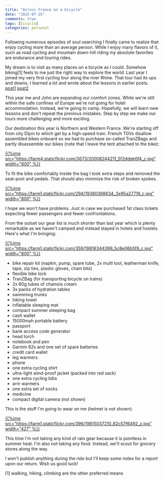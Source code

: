 ```yaml
---
title: "Across France on a bicycle"
date: "2015-07-25"
comments: true
tags: [bicycle]
categories: personal
---
```


Following numerous episodes of soul searching I finally came to realize that enjoy cycling more than an average person. While I enjoy many flavors of it, such as road cycling and mountain down-hill riding my absolute favorites are endurance and touring rides.

My dream is to visit as many places on a bicycle as I could. Somehow biking[1] feels to me just the right way to explore the world. Last year I joined my very first cycling tour along the river Rhine. That tour had its ups and downs. I learned a lot and wrote about the lessons in earlier posts. [post1](/blog/2014/12/03/what-i-learned-from-a-10-day-bicycle-tour/) [post2](/blog/2014/12/15/what-i-learned-from-a-10-day-bicycle-tour/)

This year me and John are expanding our comfort zones. While we're still within the safe confines of Europe we're not going for hotel accommodation. Instead, we're going to camp. Hopefully, we will learn new lessons and don't repeat the previous mistakes. Step by step we make our tours more challenging and more exciting.

Our destination this year is Northern and Western France. We're starting off from city Dijon to which get by a high-speed train. French TGVs disallow  assembled bikes onboard so we had to purchase so-called TranZBags and partly disassemble our bikes (note that I leave the tent attached to the bike):

[{{%img src="https://farm4.staticflickr.com/3673/20008244211_5f2ddde0f4_c.jpg" width="800" %}}](https://www.flickr.com/photos/tentaclephotos/20008244211)

To fit the bike comfortably inside the bag I took extra steps and removed the seat-post and pedals. That should also minimize the risk of broken spokes.

[{{%img src="https://farm1.staticflickr.com/294/19380398634_2e95a27719_c.jpg" width="800" %}}](https://www.flickr.com/photos/tentaclephotos/19380398634)

I hope we won't have problems. Just in case we purchased 1st class tickets expecting fewer passengers and fewer confrontations.

From the outset our gear list is much shorter than last year which is plenty remarkable as we haven't camped and instead stayed in hotels and hostels. Here's what I'm bringing:

[{{%img src="https://farm1.staticflickr.com/359/19816344399_5c8e06b5f9_c.jpg" width="800" %}}](https://www.flickr.com/photos/tentaclephotos/19816344399)

 * bike repair kit (napkin, pump, spare tube, 2x multi tool, leatherman knife, tape, zip ties, plastic gloves, chain bits)
 * flexible bike lock
 * TranZBag (for transporting bicycle on trains)
 * 2x 60g tubes of chamois cream
 * 3x packs of hydration tables
 * swimming trunks
 * hiking towel
 * inflatable sleeping mat
 * compact summer sleeping bag
 * cash wallet
 * 15000mah portable battery
 * passport
 * bank access code generator
 * head torch
 * notebook and pen
 * Garmin 62s and one set of spare batteries
 * credit card wallet
 * leg warmers
 * phone
 * one extra cycling shirt
 * ultra-light wind-proof jacket (packed into red sack)
 * one extra cycling bibs
 * arm warmers
 * one extra set of socks
 * medicine
 * compact digital camera (not shown)

This is the stuff I'm going to wear on me (helmet is not shown):

[{{%img src="https://farm1.staticflickr.com/396/19815037210_82c57f6492_z.jpg" width="427" %}}](https://www.flickr.com/photos/tentaclephotos/19815037210)

This time I'm not taking any kind of rain gear because it is pointless in summer heat. I'm also not taking any food. Instead, we'll scout for grocery stores along the way.

I won't publish anything during the ride but I'll keep some notes for a report upon our return. Wish us good luck!

[1] walking, hiking, climbing are the other preferred means